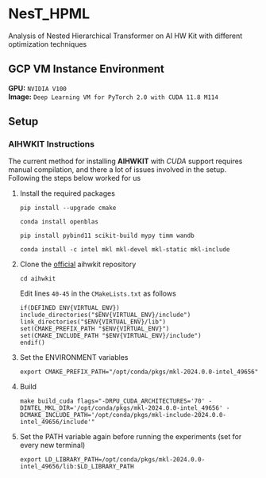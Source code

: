 # NesT_HPML
Analysis of Nested Hierarchical Transformer on AI HW Kit with different optimization techniques

## GCP VM Instance Environment
**GPU:** `NVIDIA V100`  
**Image:** `Deep Learning VM for PyTorch 2.0 with CUDA 11.8 M114`  

## Setup

### AIHWKIT Instructions

The current method for installing **AIHWKIT** with *CUDA* support requires manual compilation, and there a lot of issues involved in the setup. Following the steps below worked for us

1. Install the required packages

    ```pip install --upgrade cmake``` 

    ```conda install openblas``` 

    ```pip install pybind11 scikit-build mypy timm wandb```  

    ```conda install -c intel mkl mkl-devel mkl-static mkl-include```

2. Clone the [official](https://github.com/IBM/aihwkit) aihwkit repository

    ```cd aihwkit```

    Edit lines `40-45` in the `CMakeLists.txt` as follows  
    ```# Append the virtualenv library path to cmake.  
    if(DEFINED ENV{VIRTUAL_ENV})
    include_directories("$ENV{VIRTUAL_ENV}/include")
    link_directories("$ENV{VIRTUAL_ENV}/lib")
    set(CMAKE_PREFIX_PATH "$ENV{VIRTUAL_ENV}")
    set(CMAKE_INCLUDE_PATH "$ENV{VIRTUAL_ENV}/include")
    endif()
    ```

3. Set the ENVIRONMENT variables

    ```export CMAKE_PREFIX_PATH="/opt/conda/pkgs/mkl-2024.0.0-intel_49656"```

4. Build

    ```make build_cuda flags="-DRPU_CUDA_ARCHITECTURES='70' -DINTEL_MKL_DIR='/opt/conda/pkgs/mkl-2024.0.0-intel_49656' -DCMAKE_INCLUDE_PATH='/opt/conda/pkgs/mkl-include-2024.0.0-intel_49656/include'"```

5. Set the PATH variable again before running the experiments (set for every new terminal)

    ```export LD_LIBRARY_PATH=/opt/conda/pkgs/mkl-2024.0.0-intel_49656/lib:$LD_LIBRARY_PATH```